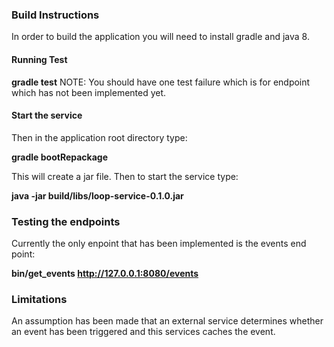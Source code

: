 
### Build Instructions ###
In order to build the application you will need to install gradle and java 8.

#### Running Test ####
**gradle test**
NOTE: You should have one test failure which is for endpoint which has not been implemented yet.

#### Start the service ####

Then in the application root directory type:

**gradle bootRepackage**


This will create a jar file.
Then to start the service type:

**java -jar build/libs/loop-service-0.1.0.jar**

### Testing the endpoints ###
Currently the only enpoint that has been implemented is the events end point:

**bin/get_events http://127.0.0.1:8080/events**

### Limitations ###
An assumption has been made that an external service determines whether an event
has been triggered and this services caches the event. 




